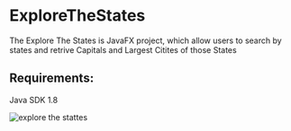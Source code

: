 # ExploreTheStates
The Explore The States is JavaFX project, which allow users to search by states and retrive Capitals and Largest Citites of those States

## Requirements:
Java SDK 1.8

![explore the stattes](https://cloud.githubusercontent.com/assets/3438468/19574400/1ffed6d6-96d8-11e6-9344-59b255b982f9.PNG)
